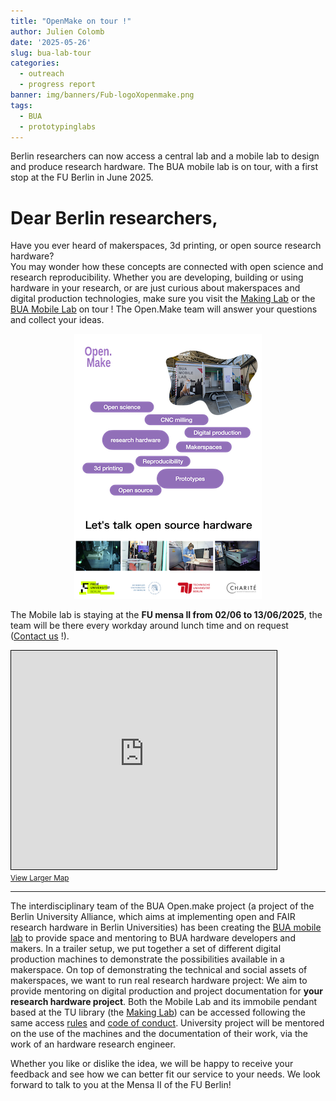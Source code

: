 ```yaml
---
title: "OpenMake on tour !"
author: Julien Colomb
date: '2025-05-26'
slug: bua-lab-tour
categories:
  - outreach
  - progress report
banner: img/banners/Fub-logoXopenmake.png
tags:
  - BUA
  - prototypinglabs
---
```


Berlin researchers can now access a central lab and a mobile lab to design and produce research hardware.
The BUA mobile lab is on tour, with a first stop at the FU Berlin in June 2025.

# Dear Berlin researchers,

Have you ever heard of makerspaces, 3d printing, or open source research hardware?  
You may wonder how these concepts are connected with open science and research reproducibility.
Whether you are developing, building or using hardware in your research, or are just curious about makerspaces and digital production technologies, make sure you visit the [Making Lab](/makinglab/) or the [BUA Mobile Lab](/mobilelab/) on tour !
The Open.Make team will answer your questions and collect your ideas.

<center>

![Poster to attract students attention.](images/poster-traction.png)
</center>

The Mobile lab is staying at the **FU mensa II from 02/06 to 13/06/2025**, the team will be there every workday around lunch time and on request ([Contact us](/contact/) !).

<iframe width="425" height="350" src="https://www.openstreetmap.org/export/embed.html?bbox=13.283607959747316%2C52.450262260842976%2C13.2914936542511%2C52.45259977979175&amp;layer=mapnik&amp;marker=52.45143103582534%2C13.287550806999207" style="border: 1px solid black"></iframe><br/><small><a href="https://www.openstreetmap.org/?mlat=52.451431&amp;mlon=13.287551#map=18/52.451431/13.287551&amp;layers=N">View Larger Map</a></small>

------------------------------------------------------------------------

The interdisciplinary team of the BUA Open.make project (a project of the Berlin University Alliance, which aims at implementing open and FAIR research hardware in Berlin Universities) has been creating the [BUA mobile lab](/mobilelab/) to provide space and mentoring to BUA hardware developers and makers.
In a trailer setup, we put together a set of different digital production machines to demonstrate the possibilities available in a makerspace.
On top of demonstrating the technical and social assets of makerspaces, we want to run real research hardware project: We aim to provide mentoring on digital production and project documentation for **your research hardware project**.
Both the Mobile Lab and its immobile pendant based at the TU library (the [Making Lab](/makinglab/)) can be accessed following the same access [rules](https://www.tu.berlin/en/qw/ueber-uns/einrichtungen/making-lab) and [code of conduct](https://codeberg.org/jcolomb/Labs-codeOfConduct/src/branch/main/codeofconduct.md).
University project will be mentored on the use of the machines and the documentation of their work, via the work of an hardware research engineer.

Whether you like or dislike the idea, we will be happy to receive your feedback and see how we can better fit our service to your needs.
We look forward to talk to you at the Mensa II of the FU Berlin!
